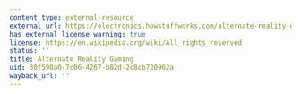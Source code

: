 ```yaml
---
content_type: external-resource
external_url: https://electronics.howstuffworks.com/alternate-reality-gaming.htm
has_external_license_warning: true
license: https://en.wikipedia.org/wiki/All_rights_reserved
status: ''
title: Alternate Reality Gaming
uid: 30f590a0-7c06-4267-b82d-2c8cb720962a
wayback_url: ''
---
```

